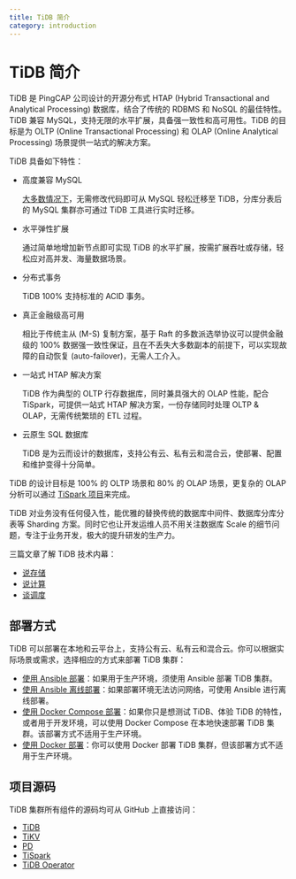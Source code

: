```yaml
---
title: TiDB 简介
category: introduction
---
```


# TiDB 简介

TiDB 是 PingCAP 公司设计的开源分布式 HTAP (Hybrid Transactional and Analytical Processing) 数据库，结合了传统的 RDBMS 和 NoSQL 的最佳特性。TiDB 兼容 MySQL，支持无限的水平扩展，具备强一致性和高可用性。TiDB 的目标是为 OLTP (Online Transactional Processing) 和 OLAP (Online Analytical Processing) 场景提供一站式的解决方案。

TiDB 具备如下特性：

- 高度兼容 MySQL
    
    [大多数情况下](/reference/mysql-compatibility.md)，无需修改代码即可从 MySQL 轻松迁移至 TiDB，分库分表后的 MySQL 集群亦可通过 TiDB 工具进行实时迁移。

- 水平弹性扩展

    通过简单地增加新节点即可实现 TiDB 的水平扩展，按需扩展吞吐或存储，轻松应对高并发、海量数据场景。

- 分布式事务

    TiDB 100% 支持标准的 ACID 事务。

- 真正金融级高可用

    相比于传统主从 (M-S) 复制方案，基于 Raft 的多数派选举协议可以提供金融级的 100% 数据强一致性保证，且在不丢失大多数副本的前提下，可以实现故障的自动恢复 (auto-failover)，无需人工介入。

- 一站式 HTAP 解决方案

    TiDB 作为典型的 OLTP 行存数据库，同时兼具强大的 OLAP 性能，配合 TiSpark，可提供一站式 HTAP 解决方案，一份存储同时处理 OLTP & OLAP，无需传统繁琐的 ETL 过程。

- 云原生 SQL 数据库

    TiDB 是为云而设计的数据库，支持公有云、私有云和混合云，使部署、配置和维护变得十分简单。

TiDB 的设计目标是 100% 的 OLTP 场景和 80% 的 OLAP 场景，更复杂的 OLAP 分析可以通过 [TiSpark 项目](/reference/tispark.md)来完成。

TiDB 对业务没有任何侵入性，能优雅的替换传统的数据库中间件、数据库分库分表等 Sharding 方案。同时它也让开发运维人员不用关注数据库 Scale 的细节问题，专注于业务开发，极大的提升研发的生产力。

三篇文章了解 TiDB 技术内幕：

- [说存储](https://pingcap.com/blog-cn/tidb-internal-1/)
- [说计算](https://pingcap.com/blog-cn/tidb-internal-2/)
- [谈调度](https://pingcap.com/blog-cn/tidb-internal-3/)

## 部署方式

TiDB 可以部署在本地和云平台上，支持公有云、私有云和混合云。你可以根据实际场景或需求，选择相应的方式来部署 TiDB 集群：

- [使用 Ansible 部署](/how-to/deploy/orchestrated/ansible.md)：如果用于生产环境，须使用 Ansible 部署 TiDB 集群。
- [使用 Ansible 离线部署](/how-to/deploy/orchestrated/offline-ansible.md)：如果部署环境无法访问网络，可使用 Ansible 进行离线部署。
- [使用 Docker Compose 部署](/how-to/get-started/deploy-tidb-from-docker-compose.md)：如果你只是想测试 TiDB、体验 TiDB 的特性，或者用于开发环境，可以使用 Docker Compose 在本地快速部署 TiDB 集群。该部署方式不适用于生产环境。
- [使用 Docker 部署](/how-to/deploy/orchestrated/docker.md)：你可以使用 Docker 部署 TiDB 集群，但该部署方式不适用于生产环境。

## 项目源码

TiDB 集群所有组件的源码均可从 GitHub 上直接访问：

- [TiDB](https://github.com/pingcap/tidb)
- [TiKV](https://github.com/tikv/tikv)
- [PD](https://github.com/pingcap/pd)
- [TiSpark](https://github.com/pingcap/tispark)
- [TiDB Operator](https://github.com/pingcap/tidb-operator)